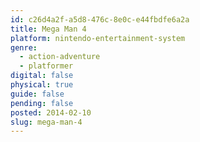 ```yaml
---
id: c26d4a2f-a5d8-476c-8e0c-e44fbdfe6a2a
title: Mega Man 4
platform: nintendo-entertainment-system
genre:
  - action-adventure
  - platformer
digital: false
physical: true
guide: false
pending: false
posted: 2014-02-10
slug: mega-man-4
---
```


